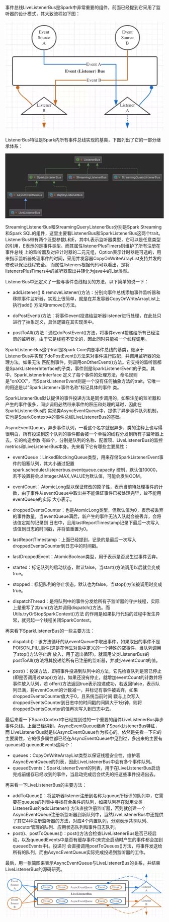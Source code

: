 事件总线LiveListenerBus是Spark中非常重要的组件，前面已经提到它采用了监听器的设计模式，其大致流程如下图：

![LiveListenerBus事件总线](../assets/img/spark/livelistenerbus.png "LiveListenerBus事件总线")

ListenerBus特征是Spark内所有事件总线实现的基类，下图列出了它的一部分继承体系：

![ListenerBus事件总线](../assets/img/spark/listenerbus.png "ListenerBus继承体系")

StreamingListenerBus和StreamingQueryListenerBus分别是Spark Streaming和Spark SQL的组件，这里主要看ListenerBus和SparkListenerBus这两个trait。
ListenerBus带有两个泛型参数L和E，其中L表示监听器类型，它可以是任意类型的引用，E表示的是事件类型。而其属性listenerPlusTimers则维护了所有注册在事件总线
上的监听器及对应计时器的二元元组，Option表示计时器是可选的，用来指示监听器处理事件的时间，采用并发容器CopyOnWriteArrayList支持并发的修改以保证线程安全。
而属性listeners根据代码可以看出，是将listenersPlusTimers中的监听器取出并转化为java中的List类型。

ListenerBus中还定义了一些与事件总线相关的方法，以下简单的说一下：
  * addListener() & removeListener()方法：分别向事件总线添加事件监听器和移除事件监听器，实现上很简单，就是在并发容器CopyOnWriteArrayList上执行add()
  方法和remove()方法。

  * doPostEvent()方法：将事件event投递给监听器listener进行处理，在此处只进行了抽象定义，具体逻辑在其实现类中。

  * postToAll()方法：通过doPostEvent()方法，将事件event投递给所有已经注册的监听器，由于它是线程不安全的，因此同时只能被一个线程调用。

SparkListenerBus这个trait是Spark Core内部事件总线的基类，继承于ListenerBus并实现了doPostEvent()方法来对事件进行匹配，并调用监听器的处理方法。如果无法
匹配到事件，则调用onOtherEvent()方法。它支持的监听器都是SparkListenerInterface的子类，事件则是SparkListenerEvent的子类。其中，SparkListenerInterface
定义了每个事件的处理方法，命名规则是"onXXX"，而SparkListenerEvent则是一个没有任何抽象方法的trait，它唯一的用途是以"SparkListener+事件名称"标记具体的事件
类。

SparkListenerBus默认提供的事件投递方法是同步调用的，如果注册的监听器和产生的事件很多，同步调用必然带来事件的积压和处理的延时，因此在SparkListenerBus的
实现类AsyncEventQueue中，提供了异步事件队列机制，它也是SparkContext中的事件总线LiveListenerBus的基础。

AsyncEventQueue，异步事件队列，一看这个名字就很异步，类的注释上也写得很明白，所有投递到这个队列的事件都会被一个单独的线程分发到所有子监听器上去。它的构造参数
有四个，分别是队列的名称、配置项、LiveListenerBus的监控metrics和LiveListenerBus本身。先来看下它有哪些主要属性：
  * eventQueue：LinkedBlockingQueue类型，用来存储SparkListenerEvent事件的阻塞队列，其大小通过配置spark.scheduler.listenerbus.eventqueue.capacity
  控制，默认值10000，若不设置将会以Integer.MAX_VALUE为默认值，可能会发生OOM。

  * eventCount：AtomicLong型以保证修改的原子性，表示当前待处理事件的计数，由于事件从eventQueue中取出并不能保证事件已被处理完毕，故不能用eventQueue的实际
  大小表示。

  * droppedEventsCounter：也是AtomicLong类型，但默认值为0，表示被丢弃的事件数量，当eventQueue满后，新产生的事件无法入队就会被丢弃，会将该值定期的记录到
  日志中，且用lastReportTimestamp记录下最后一次写入该值到日志的时间戳，并将值重置为0。

  * lastReportTimestamp：上面已经提到，记录的是最后一次写入droppedEventsCounter到日志中的时间戳。

  * lastDroppedEvent：AtomicBoolean类型，用于表示是否发生过事件丢弃。

  * started：标记队列的启动状态，默认false，当start()方法调用以后就会变成true。

  * stopped：标记队列的停止状态，默认也为false，当stop()方法被调用时变成true。

  * dispatchThread：是将队列中的事件分发给所有子监听器的守护线程，实际上是重写了其run()方法并调用dispatch()方法。而Utils.tryOrStopSparkContext()方法
  的作用是如果执行代码的过程中发生异常，就另起一个线程关闭SparkContext。

再来看下SparkListenerBus的一些主要方法：
  * dispatch()：该方法循环的从eventQueue中取出事件，如果取出的事件不是POISON_PILL事件(这是在伴生对象中定义的一个特殊的空事件，当队列调用了stop()方法停止后
  放入，用于退出循环)，就调用父类ListenerBus的postToAll()方法将其投递给所有已注册的监听器，并减少eventCount的值。

  * post()：投递方法，即把事件投递到队列中的方法，它先检查队列是否已停止(即是否调用过stop()方法)，如果还没有停止，就增加eventCount的计数并将事件放入队列，若
  offer()方法返回true表示投递成功，若返回false，表示队列已满，将eventCount的计数减一，并标记有事件被丢弃，如果droppedEventsCounter值大于0，且系统当前时间
  戳与上次写入droppedEventsCounter到日志中的时间戳的间隔大于1分钟，则将droppedEventsCounter的值再次写入到日志中去。

最后来看一下SparkContext中已经提到过的一个重要的组件LiveListenerBus异步事件总线。上面已经讲到，AsyncEventQueue继承了SparkListenerBus特征，而
LiveListenerBus就是以AsyncEventQueue作为核心的。依然是先看一下它的主要属性，它的很多属性都已经在AsyncEventQueue中见到过，多出来的主要有queues和
queuedEvents这两个：
  * queues：CopyOnWriteArrayList类型以保证线程安全性，维护着AsyncEventQueue的列表，因此LiveListenerBus中会有多个事件队列。
  * queuedEvents：SparkListenerEvent的列表，用于在LiveListenerBus启动完成前缓存已经收到的事件，当启动完成后会优先的把这些事件投递出去。

再来看一下LiveListenerBus的主要方法：
  * addToQueue()：将监听器listener注册到名称为queue所标识的队列中，它需要在queues的列表中寻找符合条件的队列，如果队列存在就用父类ListenerBus的addListener()
  方法直接注册监听器，否则就创建一个AsyncEventQueue注册新监听器到新队列中，当然LiveListenerBus中还提供了其它4种注册监听器的方法，对应4个内置队列，分别表示共享队列、
  executor管理的队列、应用状态队列和事件日志队列。
  * post()、postToQueues()：post()方法会检查LiveListenerBus是否已经启动，以及queuedEvents中是否有缓存事件(未完全启动时产生的事件都会加到queuedEvents中)。投递时
  会直接调用postToQueues()方法，将事件发送给所有的队列，而由AsyncEventQueue实际完成投递到监听器的工作。

最后，用一张简图来表示AsyncEventQueue与LiveListenerBus的关系，并结束LiveListenerBus的源码研究。
![AsyncEventQueue与LiveListenerBus](../assets/img/spark/asynceventqueue.png "AsyncEventQueue与LiveListenerBus关系简图")